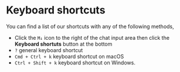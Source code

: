 # Keyboard shortcuts

You can find a list of our shortcuts with any of the following methods,

 - Click the `M↓` icon to the right of the chat input area then click the **Keyboard shortuts** button at the bottom
 - `?` general keyboard shortcut
 - `Cmd + Ctrl + k` keyboard shortcut on macOS
 - `Ctrl + Shift + k` keyboard shortcut on Windows.
